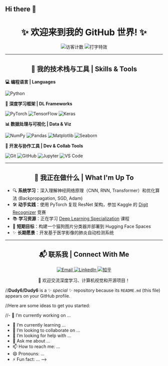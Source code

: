 ## Hi there 👋

<h1 align="center">✨ 欢迎来到我的 GitHub 世界! ✨</h1>

<!-- ===================== 动态区域 ===================== -->
<p align="center">
  <!-- 访客计数器 (替换 YOUR_USERNAME 为你的真实用户名) -->
  <img src="https://visitor-badge.glitch.me/badge?page_id=Dudy6&style=for-the-badge" alt="访客计数" />

  <!-- 打字机特效 (替换 YOUR_USERNAME 为你的真实用户名) -->
  <img src="https://readme-typing-svg.demolab.com?font=Fira+Code&weight=500&size=26&pause=1000&color=58A6FF&center=true&vCenter=true&width=700&lines=Hi,+I'm+%F0%9F%91%8B+Dudy6!;%E7%83%AD%E8%A1%B7%E4%BA%8E%E6%B7%B1%E5%BA%A6%E5%AD%A6%E4%B9%A0%E7%9A%84%E6%96%B0%E6%89%8B%E5%BC%80%E5%8F%91%E8%80%85;AI%20%7C%20PyTorch%20%7C%20%E6%95%B0%E6%8D%AE%E7%A7%91%E5%AD%A6" alt="打字特效" />
</p>

<!-- ===================== 分隔线 ===================== -->
<hr/>

<!-- ===================== 技术栈区域 ===================== -->
<h2 align="center">🧠 我的技术栈与工具 | Skills & Tools</h2>

<strong>💻 编程语言 | Languages</strong>
<p>
  <img src="https://img.shields.io/badge/Python-3776AB?logo=python&logoColor=white&style=for-the-badge" alt="Python" />
</p>

<strong>🤖 深度学习框架 | DL Frameworks</strong>
<p>
  <img src="https://img.shields.io/badge/PyTorch-EE4C2C?logo=pytorch&logoColor=white&style=for-the-badge" alt="PyTorch" />
  <img src="https://img.shields.io/badge/TensorFlow-FF6F00?logo=tensorflow&logoColor=white&style=for-the-badge" alt="TensorFlow" />
  <img src="https://img.shields.io/badge/Keras-D00000?logo=keras&logoColor=white&style=for-the-badge" alt="Keras" />
</p>

<strong>📊 数据处理与可视化 | Data & Viz</strong>
<p>
  <img src="https://img.shields.io/badge/NumPy-013243?logo=numpy&logoColor=white&style=for-the-badge" alt="NumPy" />
  <img src="https://img.shields.io/badge/Pandas-150458?logo=pandas&logoColor=white&style=for-the-badge" alt="Pandas" />
  <img src="https://img.shields.io/badge/Matplotlib-11557C?logo=python&logoColor=white&style=for-the-badge" alt="Matplotlib" />
  <img src="https://img.shields.io/badge/Seaborn-8C3F97?logo=seaborn&logoColor=white&style=for-the-badge" alt="Seaborn" />
</p>

<strong>🧰 开发与协作工具 | Dev & Collab Tools</strong>
<p>
  <img src="https://img.shields.io/badge/Git-F05032?logo=git&logoColor=white&style=for-the-badge" alt="Git" />
  <img src="https://img.shields.io/badge/GitHub-181717?logo=github&logoColor=white&style=for-the-badge" alt="GitHub" />
  <img src="https://img.shields.io/badge/Jupyter-F37626?logo=jupyter&logoColor=white&style=for-the-badge" alt="Jupyter" />
  <img src="https://img.shields.io/badge/VS_Code-007ACC?logo=visualstudiocode&logoColor=white&style=for-the-badge" alt="VS Code" />
</p>

<!-- ===================== 分隔线 ===================== -->
<hr/>

<!-- ===================== 动态区域 ===================== -->
<h2 align="center">🚀 我正在做什么 | What I'm Up To</h2>

<ul>
  <li>🔍 <strong>系统学习</strong>：深入理解神经网络原理（CNN, RNN, Transformer）和优化算法 (Backpropagation, SGD, Adam)</li>
  <li>🛠️ <strong>动手实践</strong>：使用 PyTorch 复现 ResNet 架构，参加 Kaggle 的 <a href="https://www.kaggle.com/c/digit-recognizer">Digit Recognizer</a> 竞赛</li>
  <li>📚 <strong>学习资源</strong>：正在学习 <a href="https://www.coursera.org/specializations/deep-learning">Deep Learning Specialization</a> 课程</li>
  <li>🌱 <strong>短期目标</strong>：构建一个猫狗图片分类器并部署到 Hugging Face Spaces</li>
  <li>✨ <strong>长期愿景</strong>：开发基于医学影像的肺炎自动检测系统</li>
</ul>

<!-- ===================== 分隔线 ===================== -->
<hr/>

<!-- ===================== 联系方式区域 ===================== -->
<h2 align="center">📬 联系我 | Connect With Me</h2>
<p align="center">
  <!-- 邮箱 -->
  <a href="mailto:dudy6010@gmail.com">
    <img src="https://img.shields.io/badge/Email-D14836?logo=gmail&logoColor=white&style=for-the-badge" alt="Email" />
  </a>
  
  <!-- LinkedIn (可选) -->
  <a href="https://linkedin.com/in/YOUR_LINKEDIN">
    <img src="https://img.shields.io/badge/LinkedIn-0A66C2?logo=linkedin&logoColor=white&style=for-the-badge" alt="LinkedIn"/>
  </a>
  
  <!-- 知乎/B站等国内平台 -->
  <a href="https://www.zhihu.com/people/YOUR_ZHIHU">
    <img src="https://img.shields.io/badge/%E7%9F%A5%E4%B9%8E-0084FF?logo=zhihu&logoColor=white&style=for-the-badge" alt="知乎"/>
  </a>
</p>

<p align="center">
  🤝 欢迎交流深度学习、计算机视觉和开源项目！
</p>

//**Dudy6/Dudy6** is a ✨ _special_ ✨ repository because its `README.md` (this file) appears on your GitHub profile.

//Here are some ideas to get you started:

//- 🔭 I’m currently working on ...
- 🌱 I’m currently learning ...
- 👯 I’m looking to collaborate on ...
- 🤔 I’m looking for help with ...
- 💬 Ask me about ...
- 📫 How to reach me: ...
- 😄 Pronouns: ...
- ⚡ Fun fact: ...
-->
